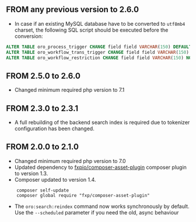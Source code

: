 ## FROM any previous version to 2.6.0
* In case if an existing MySQL database have to be converted to `utf8mb4` charset, the following SQL script should be executed before the conversion:
```sql
ALTER TABLE oro_process_trigger CHANGE field field VARCHAR(150) DEFAULT NULL;
ALTER TABLE oro_workflow_trans_trigger CHANGE field field VARCHAR(150) DEFAULT NULL;
ALTER TABLE oro_workflow_restriction CHANGE field field VARCHAR(150) NOT NULL, CHANGE mode mode VARCHAR(8) NOT NULL;
```

## FROM 2.5.0 to 2.6.0
* Changed minimum required php version to 7.1

## FROM 2.3.0 to 2.3.1
* A full rebuilding of the backend search index is required due to tokenizer configuration has been changed.

## FROM 2.0.0 to 2.1.0
* Changed minimum required php version to 7.0
* Updated dependency to [fxpio/composer-asset-plugin](https://github.com/fxpio/composer-asset-plugin) composer plugin to version 1.3.
* Composer updated to version 1.4.

```
    composer self-update
    composer global require "fxp/composer-asset-plugin"
```
* The `oro:search:reindex` command now works synchronously by default. Use the `--scheduled` parameter if you need the old, async behaviour
